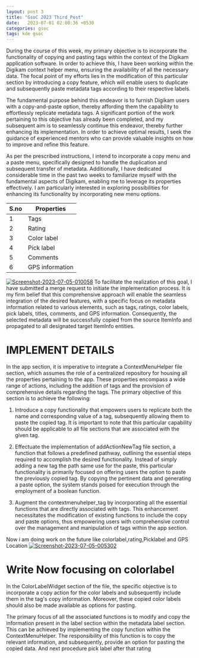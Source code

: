 ```yaml
---
layout: post 3
title: "GsoC 2023 Third_Post"
date:   2023-07-01 02:00:36 +0530
categories: gsoc
tags: kde gsoc
---
```


During the course of this week, my primary objective is to incorporate the functionality of copying and pasting tags within the context of the Digikam application software.
In order to achieve this, I have been working within the Digikam context helper menu, ensuring the availability of all the necessary data. The focal point of my efforts lies
in the modification of this particular section by introducing a copy feature, which will enable users to duplicate and subsequently paste metadata tags according to their respective
labels.

The fundamental purpose behind this endeavor is to furnish Digikam users with a copy-and-paste option, thereby affording them the capability to effortlessly replicate metadata tags.
A significant portion of the work pertaining to this objective has already been completed, and my subsequent aim is to seamlessly continue this endeavor, thereby further enhancing its
implementation. In order to achieve optimal results, I seek the guidance of experienced mentors who can provide valuable insights on how to improve and refine this feature.

As per the prescribed instructions, I intend to incorporate a copy menu and a paste menu, specifically designed to handle the duplication and subsequent transfer of metadata.
Additionally, I have dedicated considerable time in the past two weeks to familiarize myself with the fundamental aspects of Digikam, enabling me to leverage its properties effectively.
I am particularly interested in exploring possibilities for enhancing its functionality by incorporating new menu options.

| S.no          | Properties    |
| ------------- | ------------- |
| 1  | Tags  |
| 2 |  Rating |
| 3 | Color label  |
| 4 | Pick label  |
| 5 | Comments  |
| 6 | GPS information  |

<a href="https://ibb.co/zPB9PDC"><img src="https://i.ibb.co/HGbwG3R/Screenshot-2023-07-05-010058.png" alt="Screenshot-2023-07-05-010058" border="0"></a>
To facilitate the realization of this goal, I have submitted a merge request to initiate the implementation process.
It is my firm belief that this comprehensive approach will enable the seamless integration of the desired features, with a specific focus on metadata information related to various elements,
such as tags, ratings, color labels, pick labels, titles, comments, and GPS information. Consequently, the selected metadata will be successfully copied from the source ItemInfo and propagated
to all designated target ItemInfo entities.
# IMPLEMENT DETAILS
In the app section, it is imperative to integrate a ContextMenuHelper file section, which assumes the role of a centralized repository for housing all the properties pertaining to the app. These properties encompass a wide range of actions, including the addition of tags and the provision of comprehensive details regarding the tags. The primary objective of this section is to achieve the following:

1. Introduce a copy functionality that empowers users to replicate both the name and corresponding value of a tag, subsequently allowing them to paste the copied tag. It is important to note that this particular capability should be applicable to all file sections that are associated with the given tag.

2. Effectuate the implementation of addActionNewTag file section, a function that follows a predefined pathway, outlining the essential steps required to accomplish the desired functionality. Instead of simply adding a new tag the path same use for the paste, this particular functionality is primarily focused on offering users the option to paste the previously copied tag. By copying the pertinent data and generating a paste option, the system stands poised for execution through the employment of a boolean function.

3. Augment the contextmenuhelper_tag by incorporating all the essential functions that are directly associated with tags. This enhancement necessitates the modification of existing functions to include the copy and paste options, thus empowering users with comprehensive control over the management and manipulation of tags within the app section.

Now i am doing work on the future like colorlabel,rating,Picklabel and GPS Location
<a href="https://ibb.co/M1n7qyB"><img src="https://i.ibb.co/fNMHmVD/Screenshot-2023-07-05-005302.png" alt="Screenshot-2023-07-05-005302" border="0"></a>
# Write Now focusing on colorlabel

In the ColorLabelWidget section of the file, the specific objective is to incorporate a copy action for the color labels and subsequently include them in the tag's copy information. Moreover, these copied color labels should also be made available as options for pasting.

The primary focus of all the associated functions is to modify and copy the information present in the label section within the metadata label section. This can be achieved by implementing the copy function within the ContextMenuHelper. The responsibility of this function is to copy the relevant information, and subsequently, provide an option for pasting the copied data. And next procedure pick label after that rating
